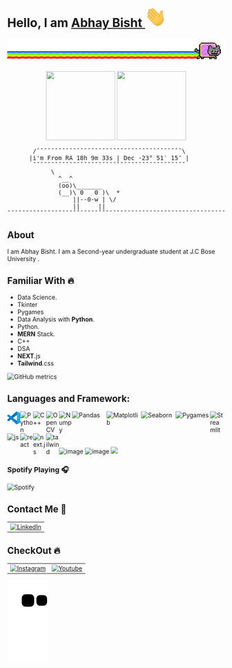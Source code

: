 # Hello, I am <a href="https://www.linkedin.com/in/abhay-bisht-042662177/">Abhay Bisht </a><img src="https://raw.githubusercontent.com/ABSphreak/ABSphreak/master/gifs/Hi.gif" width="50px">
      
      
      
      
<!--       cat gif -->
![image](https://github.com/AbHaY108BiShT/AbHaY108BiShT/blob/main/meow.gif?raw=true)
<!-- cat gif -->
<p align="center"> 
      <img src="https://octodex.github.com/images/daftpunktocat-thomas.gif" height="160px" width="160px">
      <img src="https://octodex.github.com/images/daftpunktocat-guy.gif" height="160px" width="160px">
</p>
<pre>
       /ˆˆˆˆˆˆˆˆˆˆˆˆˆˆˆˆˆˆˆˆˆˆˆˆˆˆˆˆˆˆˆˆˆˆˆˆˆˆˆˆ\
      |i'm From RA 18h 9m 33s | Dec -23° 51′ 15″ |
       ˇˇˇˇˇˇˇˇˇˇˇˇˇˇˇˇˇˇˇˇˇˇˇˇˇˇˇˇˇˇˇˇˇˇˇˇˇˇˇˇˇˇ
            \
              ^__^
              (oo)\_______
              (__)\ 0   0 )\  *
                  ||--0-w | \/                                                                       
                  ||     ||                                                                                              ^.^
ˆˆˆˆˆˆˆˆˆˆˆˆˆˆˆˆˆˆˆˆˆˆˆˆˆˆˆˆˆˆˆˆˆˆˆˆˆˆˆˆˆˆˆˆˆˆˆˆˆˆˆˆˆˆˆˆˆˆˆˆˆˆˆˆˆˆˆˆˆˆˆˆˆˆˆˆˆˆˆˆˆˆˆˆˆˆˆˆˆˆˆˆˆˆˆˆˆˆˆˆˆˆˆˆˆˆˆˆˆˆˆˆˆˆˆˆˆˆˆˆˆ
</pre>
      
## About
I am Abhay Bisht. I am a Second-year undergraduate student at J.C Bose University .
<!--       Tech -->
## Familiar With  :fire:
- Data Science.
- Tkinter
- Pygames
- Data Analysis with **Python**.
- Python.
- **MERN** Stack.
- C++
- DSA
- **NEXT**.js
- **Tailwind**.css
<!--       Tech -->
      
<!--  git hub matrix -->
![GitHub metrics](https://metrics.lecoq.io/AbHaY108BiShT)  <br>  
<!--       git hub matrix -->
 ## Languages and Framework:

<img align="left" alt="Visual Studio Code" width="30px" src="https://raw.githubusercontent.com/github/explore/80688e429a7d4ef2fca1e82350fe8e3517d3494d/topics/visual-studio-code/visual-studio-code.png" />
<img align="left" alt="Python" width="30px" src="https://upload.wikimedia.org/wikipedia/commons/thumb/0/0a/Python.svg/240px-Python.svg.png" />
<img align="left" alt="C++" width="30px" src="https://brandslogos.com/wp-content/uploads/images/c-logo.png" />
<img align="left" alt="OpenCV" width="30px" src="https://upload.wikimedia.org/wikipedia/commons/thumb/3/32/OpenCV_Logo_with_text_svg_version.svg/730px-OpenCV_Logo_with_text_svg_version.svg.png" />
<img align="left" alt="Numpy" width="30px" src="https://numpy.org/images/logo.svg" />
<img align="left" alt="Pandas" hight="60px" width="80px" src="https://pandas.pydata.org/docs/_static/pandas.svg" />
<img align="left" alt="Matplotlib" hight="60px" width="80px" src="https://matplotlib.org/3.5.0/_static/logo2.svg" />
<img align="left" alt="Seaborn" hight="70px" width="80px" src="https://seaborn.pydata.org/_static/logo-wide-lightbg.svg" />
<img align="left" alt="Pygames" hight="50px" width="80px" src="https://www.pygame.org/images/logo_lofi.png" />
<img align="left" alt="Streamlit" width="30px" src="https://docs.streamlit.io/logo.svg" />
<img align="left" alt="js" width="30px" src="https://encrypted-tbn0.gstatic.com/images?q=tbn:ANd9GcRF3uoD-_8KuiZjNR3NK8NL5zDqlB-pHKWR6w9EKdE&usqp=CAU" />
<img align="left" alt="react" width="30px" src="https://brandslogos.com/wp-content/uploads/thumbs/react-logo-vector-1.svg" />
<img align="left" alt="next.js" width="30px" src="https://encrypted-tbn0.gstatic.com/images?q=tbn:ANd9GcTzARNVkSWZqn8IYjii1-Vl1I1Al3NQ8p8G3Q&usqp=CAU" />
<img align="left" alt="tailwind" width="30px" src="https://encrypted-tbn0.gstatic.com/images?q=tbn:ANd9GcSudTaUnXSPt35bThwvk9_Gr5jCeJPGIxYhfg&usqp=CAU" />
<br>
<br>
<br>
<br>


      
      
      
      
<!--       git hub stat -->
![image](https://c.tenor.com/q8w4UWZP2_MAAAAM/goku.gif) ![image](https://c.tenor.com/MEhh-TDjqvgAAAAM/superkamehamehag.gif)
<img src="https://github-readme-stats.vercel.app/api?username=AbHaY108BiShT&&show_icons=true&&theme=radical">
<!--       git hub stat -->

      
      
<!--       spotify -->
  
### Spotify Playing 🎧

![Spotify](https://novatorem.vercel.app/api/spotify)   

 
<!--       spotify -->

      
<!--    Contact   -->
##  Contact Me :speech_balloon:
<table>
        <tr>
<td><a href="https://www.linkedin.com/in/abhay-bisht-042662177/"><img  src="https://img.shields.io/badge/LinkedIn--_.svg?style=social&logo=linkedin" alt="LinkedIn"></a></td>
  </tr>
</table>   
<!--   Contact    -->
      
      
      
      
<!--    Check   -->
##  CheckOut 🔥
<table>
        <tr>
      <td><a href="https://www.instagram.com/og_starlord/"><img src="https://img.shields.io/badge/Instagram--_.svg?style=social&logo=instagram" alt="Instagram"></a></td>
        <td><a href="https://www.youtube.com/channel/UCugIZ91q6x0MpXSHB0W2InA"><img src="https://img.shields.io/badge/youtube--_.svg?style=social&logo=youtube" alt="Youtube"></a></td>
  </tr>
</table>
<!--       Check -->
   
      
      
      
      
<!--       snake -->
![snake svg](https://github.com/adityamangal1/adityamangal1/blob/output/github-contribution-grid-snake.svg)
<!-- snake -->
